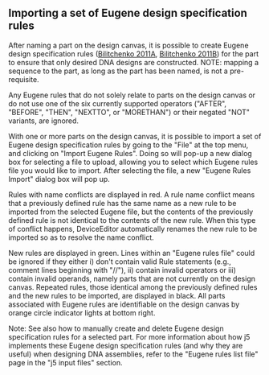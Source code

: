 ## Importing a set of Eugene design specification rules

After naming a part on the design canvas, it is possible to create Eugene design specification rules ([Bilitchenko 2011A](http://www.ncbi.nlm.nih.gov/pubmed/21559524), [Bilitchenko 2011B](http://www.ncbi.nlm.nih.gov/pubmed/21601677)) for the part to ensure that only desired DNA designs are constructed. NOTE: mapping a sequence to the part, as long as the part has been named, is not a pre-requisite.

Any Eugene rules that do not solely relate to parts on the design canvas or do not use one of the six currently supported operators ("AFTER", "BEFORE", "THEN", "NEXTTO", or "MORETHAN") or their negated "NOT" variants, are ignored.

With one or more parts on the design canvas, it is possible to import a set of Eugene design specification rules by going to the "File" at the top menu, and clicking on "Import Eugene Rules". Doing so will pop-up a new dialog box for selecting a file to upload, allowing you to select which Eugene rules file you would like to import. After selecting the file, a new "Eugene Rules Import" dialog box will pop up.

Rules with name conflicts are displayed in red. A rule name conflict means that a previously defined rule has the same name as a new rule to be imported from the selected Eugene file, but the contents of the previously defined rule is not identical to the contents of the new rule. When this type of conflict happens, DeviceEditor automatically renames the new rule to be imported so as to resolve the name conflict.

New rules are displayed in green. Lines within an "Eugene rules file" could be ignored if they either i) don't contain valid Rule statements (e.g., comment lines beginning with "//"), ii) contain invalid operators or iii) contain invalid operands, namely parts that are not currently on the design canvas. Repeated rules, those identical among the previously defined rules and the new rules to be imported, are displayed in black. All parts associated with Eugene rules are identifiable on the design canvas by orange circle indicator lights at bottom right.

Note: See also how to manually create and delete Eugene design specification rules for a selected part. For more information about how j5 implements these Eugene design specification rules (and why they are useful) when designing DNA assemblies, refer to the "Eugene rules list file" page in the "j5 input files" section.